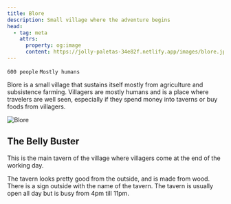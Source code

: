 ```yaml
---
title: Blore
description: Small village where the adventure begins
head:
  - tag: meta
    attrs:
      property: og:image
      content: https://jolly-paletas-34e82f.netlify.app/images/blore.jpg
---
```


`600 people` `Mostly humans`

Blore is a small village that sustains itself mostly from agriculture and subsistence farming. Villagers are mostly humans and is a place where travelers are well seen, especially if they spend money into taverns or buy foods from villagers.

![Blore](/images/blore.jpg)

## The Belly Buster

This is the main tavern of the village where villagers come at the end of the working day.

The tavern looks pretty good from the outside, and is made from wood. There is a sign outside with the name of the tavern. The tavern is usually open all day but is busy from 4pm till 11pm.
